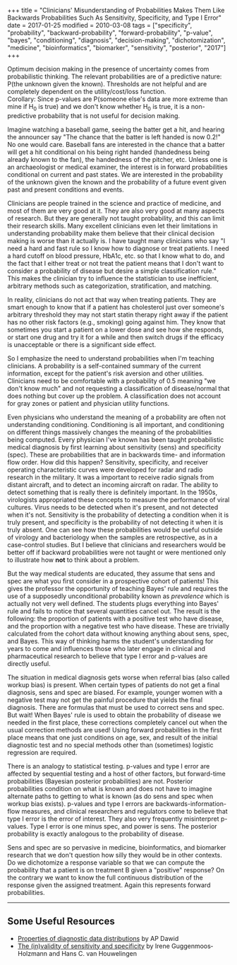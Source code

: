 +++
title = "Clinicians' Misunderstanding of Probabilities Makes Them Like Backwards Probabilities Such As Sensitivity, Specificity, and Type I Error"
date = 2017-01-25
modified = 2010-03-08
tags = ["specificity", "probability", "backward-probability", "forward-probability", "p-value", "bayes", "conditioning", "diagnosis", "decision-making", "dichotomization", "medicine", "bioinformatics", "biomarker", "sensitivity", "posterior", "2017"]
+++
<p class="rquote">
Optimum decision making in the presence of uncertainty comes from probabilistic thinking.  The relevant probabilities are of a predictive nature: P(the unknown given the known).  Thresholds are not helpful and are completely dependent on the utility/cost/loss function.<br>
Corollary: Since p-values are P(someone else's data are more extreme than mine if H<sub>0</sub> is true) and we don't know whether H<sub>0</sub> is true, it is a non-predictive probability that is not useful for decision making.
</p>
Imagine watching a baseball game, seeing the batter get a hit, and hearing the
announcer say "The chance that the batter is left handed is now 0.2!"  
No one would care.  Baseball fans are interested in the chance that a
batter will get a hit conditional on his being right handed (handedness
being already known to the fan), the handedness of the pitcher, etc.
 Unless one is an archaeologist or medical examiner, the interest is in
forward probabilities conditional on current and past states.  We are
interested in the probability of the unknown given the known and the
probability of a future event given past and present conditions and
events.

Clinicians are people trained in the science and practice of medicine,
and most of them are very good at it.  They are also very good at many
aspects of research.  But they are generally not taught probability, and
this can limit their research skills.  Many excellent clinicians even
let their limitations in understanding probability make them believe
that their clinical decision making is worse than it actually is.  I
have taught many clinicians who say "I need a hard and fast rule so I
know how to diagnose or treat patients.  I need a hard cutoff on blood
pressure, HbA1c, etc. so that I know what to do, and the fact that I
either treat or not treat the patient means that I don't want to
consider a probability of disease but desire a simple classification
rule."  This makes the clinician try to influence the statistician to
use inefficient, arbitrary methods such as categorization,
stratification, and matching.

In reality, clinicians do not act that way when treating patients.  They
are smart enough to know that if a patient has cholesterol just over
someone's arbitrary threshold they may not start statin therapy right
away if the patient has no other risk factors (e.g., smoking) going
against him.  They know that sometimes you start a patient on a lower
dose and see how she responds, or start one drug and try it for a while
and then switch drugs if the efficacy is unacceptable or there is a
significant side effect.

So I emphasize the need to understand probabilities when I'm teaching
clinicians.  A probability is a self-contained summary of the current
information, except for the patient's risk aversion and other utilities.
 Clinicians need to be comfortable with a probability of 0.5 meaning "we
don't know much" and not requesting a classification of disease/normal
that does nothing but cover up the problem.  A classification does not
account for gray zones or patient and physician utility functions.

Even physicians who understand the meaning of a probability are often
not understanding conditioning.  Conditioning is all important, and
conditioning on different things massively changes the meaning of the
probabilities being computed.  Every physician I've known has been
taught probabilistic medical diagnosis by first learning about
sensitivity (sens) and specificity (spec).  These are probabilities that
are in backwards time- and information flow order.  How did this happen?
Sensitivity, specificity, and receiver operating characteristic curves
were developed for radar and radio research in the military.  It was a
important to receive radio signals from distant aircraft, and to detect
an incoming aircraft on radar.  The ability to detect something that is
really there is definitely important.  In the 1950s, virologists
appropriated these concepts to measure the performance of viral
cultures.  Virus needs to be detected when it's present, and not
detected when it's not.  Sensitivity is the probability of detecting a
condition when it is truly present, and specificity is the probability
of not detecting it when it is truly absent.  One can see how these
probabilities would be useful outside of virology and bacteriology when
the samples are retrospective, as in a case-control studies.  But I
believe that clinicians and researchers would be better off if backward
probabilities were not taught or were mentioned only to illustrate how
**not** to think about a problem.

But the way medical students are educated, they assume that sens and
spec are what you first consider in a prospective cohort of patients!
 This gives the professor the opportunity of teaching  Bayes' rule and
requires the use of a supposedly unconditional probability known as
*prevalence* which is actually not very well defined.  The students
plugs everything into Bayes' rule and fails to notice that several
quantities cancel out.  The result is the following: the proportion of
patients with a positive test who have disease, and the proportion with
a negative test who have disease.  These are trivially calculated from
the cohort data without knowing anything about sens, spec, and Bayes.
 This way of thinking harms the student's understanding for years to
come and influences those who later engage in clinical and
pharmaceutical research to believe that type I error and p-values are
directly useful.

The situation in medical diagnosis gets worse when referral bias (also
called workup bias) is present.  When certain types of patients do not
get a final diagnosis, sens and spec are biased.  For example, younger
women with a negative test may not get the painful procedure that yields
the final diagnosis.  There are formulas that must be used to correct
sens and spec.  But wait!  When Bayes' rule is used to obtain the
probability of disease we needed in the first place, these corrections
completely cancel out when the usual correction methods are used!  Using
forward probabilities in the first place means that one just conditions
on age, sex, and result of the initial diagnostic test and no special
methods other than (sometimes) logistic regression are required.

There is an analogy to statistical testing.  p-values and type I error
are affected by sequential testing and a host of other factors, but
forward-time probabilities (Bayesian posterior probabilities) are not.
 Posterior probabilities condition on what is known and does not have to
imagine alternate paths to getting to what is known (as do sens and spec
when workup bias exists).  p-values and type I errors are
backwards-information-flow measures, and clinical researchers and
regulators come to believe that type I error is the error of interest.
 They also very frequently misinterpret p-values.  Type I error is one
minus spec, and power is sens.  The posterior probability is exactly
analogous to the probability of disease.

Sens and spec are so pervasive in medicine, bioinformatics, and
biomarker research that we don't question how silly they would be in
other contexts.  Do we dichotomize a response variable so that we can
compute the probability that a patient is on treatment B given a
"positive" response?  On the contrary we want to know the full
continuous distribution of the response given the assigned treatment.
Again this represents forward probabilities.

------------------------
## Some Useful Resources
* [Properties of diagnostic data distributions](https://www.jstor.org/stable/pdf/2529753.pdf) by AP Dawid
* [The (in)validity of sensitivity and specificity](https://onlinelibrary.wiley.com/doi/abs/10.1002/1097-0258%2820000715%2919%3A13%3C1783%3A%3AAID-SIM497%3E3.0.CO%3B2-B) by Irene Guggenmoos‐Holzmann and Hans C. van Houwelingen

